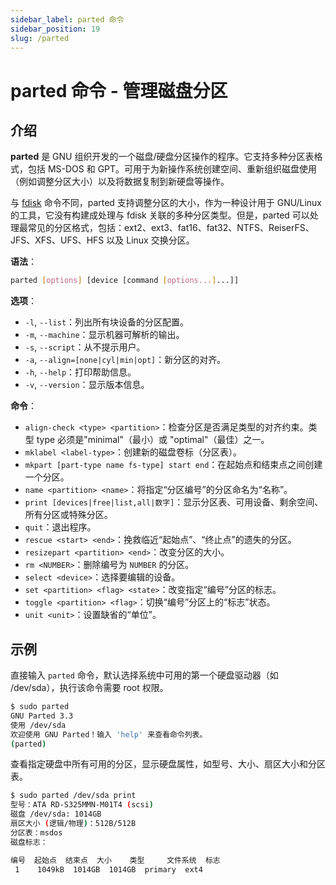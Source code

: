 ```yaml
---
sidebar_label: parted 命令
sidebar_position: 19
slug: /parted
---
```


# parted 命令 - 管理磁盘分区



## 介绍

**parted** 是 GNU 组织开发的一个磁盘/硬盘分区操作的程序。它支持多种分区表格式，包括 MS-DOS 和 GPT。可用于为新操作系统创建空间、重新组织磁盘使用（例如调整分区大小）以及将数据复制到新硬盘等操作。

与 [fdisk](/linux-command/fdisk) 命令不同，parted 支持调整分区的大小，作为一种设计用于 GNU/Linux 的工具，它没有构建成处理与 fdisk 关联的多种分区类型。但是，parted 可以处理最常见的分区格式，包括：ext2、ext3、fat16、fat32、NTFS、ReiserFS、JFS、XFS、UFS、HFS 以及 Linux 交换分区。

**语法**：

```bash
parted [options] [device [command [options...]...]]
```

**选项**：

- `-l`, `--list`：列出所有块设备的分区配置。
- `-m`, `--machine`：显示机器可解析的输出。
- `-s`, `--script`：从不提示用户。
- `-a`, `--align=[none|cyl|min|opt]`：新分区的对齐。
- `-h`, `--help`：打印帮助信息。
- `-v`, `--version`：显示版本信息。

**命令**：

- `align-check <type> <partition>`：检查分区是否满足类型的对齐约束。类型 type 必须是"minimal"（最小）或 "optimal"（最佳）之一。
- `mklabel <label-type>`：创建新的磁盘卷标（分区表）。
- `mkpart [part-type name fs-type] start end`：在起始点和结束点之间创建一个分区。
- `name <partition> <name>`：将指定“分区编号”的分区命名为“名称”。
- `print [devices|free|list,all|数字]`：显示分区表、可用设备、剩余空间、所有分区或特殊分区。
- `quit`：退出程序。
- `rescue <start> <end>`：挽救临近“起始点”、“终止点”的遗失的分区。
- `resizepart <partition> <end>`：改变分区的大小。
- `rm <NUMBER>`：删除编号为 `NUMBER` 的分区。
- `select <device>`：选择要编辑的设备。
- `set <partition> <flag> <state>`：改变指定“编号”分区的标志。
- `toggle <partition> <flag>`：切换“编号”分区上的“标志”状态。
- `unit <unit>`：设置缺省的“单位”。



## 示例

直接输入 `parted` 命令，默认选择系统中可用的第一个硬盘驱动器（如 /dev/sda），执行该命令需要 root 权限。

```bash
$ sudo parted 
GNU Parted 3.3
使用 /dev/sda
欢迎使用 GNU Parted！输入 'help' 来查看命令列表。
(parted) 
```

查看指定硬盘中所有可用的分区，显示硬盘属性，如型号、大小、扇区大小和分区表。

```bash
$ sudo parted /dev/sda print
型号：ATA RD-S325MMN-M01T4 (scsi)
磁盘 /dev/sda: 1014GB
扇区大小 (逻辑/物理)：512B/512B
分区表：msdos
磁盘标志：

编号  起始点  结束点  大小    类型     文件系统  标志
 1    1049kB  1014GB  1014GB  primary  ext4
```



